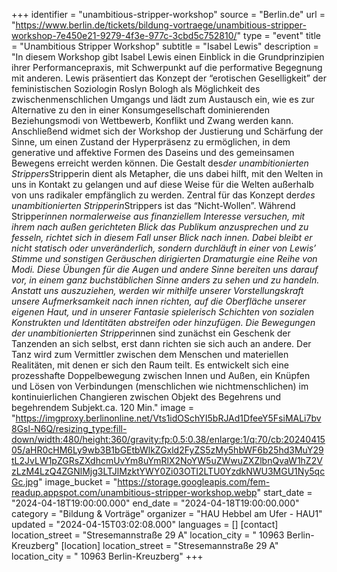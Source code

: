 +++
identifier = "unambitious-stripper-workshop"
source = "Berlin.de"
url = "https://www.berlin.de/tickets/bildung-vortraege/unambitious-stripper-workshop-7e450e21-9279-4f3e-977c-3cbd5c752810/"
type = "event"
title = "Unambitious Stripper Workshop"
subtitle = "Isabel Lewis"
description = "In diesem Workshop gibt Isabel Lewis einen Einblick in die Grundprinzipien ihrer Performancepraxis, mit Schwerpunkt auf die performative Begegnung mit anderen. Lewis präsentiert das Konzept der “erotischen Geselligkeit” der feministischen Soziologin Roslyn Bologh als Möglichkeit des zwischenmenschlichen Umgangs und lädt zum Austausch ein, wie es zur Alternative zu den in einer Konsumgesellschaft dominierenden Beziehungsmodi von Wettbewerb, Konflikt und Zwang werden kann. Anschließend widmet sich der Workshop der Justierung und Schärfung der Sinne, um einen Zustand der Hyperpräsenz zu ermöglichen, in dem generative und affektive Formen des Daseins und des gemeinsamen Bewegens erreicht werden können. Die Gestalt des*der unambitionierten Strippers*Stripperin dient als Metapher, die uns dabei hilft, mit den Welten in uns in Kontakt zu gelangen und auf diese Weise für die Welten außerhalb von uns radikaler empfänglich zu werden. Zentral für das Konzept der*des unambitionierten Stripperin*Strippers ist das “Nicht-Wollen”. Während Stripper*innen normalerweise aus finanziellem Interesse versuchen, mit ihrem nach außen gerichteten Blick das Publikum anzusprechen und zu fesseln, richtet sich in diesem Fall unser Blick nach innen. Dabei bleibt er nicht statisch oder unveränderlich, sondern durchläuft in einer von Lewis’ Stimme und sonstigen Geräuschen dirigierten Dramaturgie eine Reihe von Modi. Diese Übungen für die Augen und andere Sinne bereiten uns darauf vor, in einem ganz buchstäblichen Sinne anders zu sehen und zu handeln. Anstatt uns auszuziehen, werden wir mithilfe unserer Vorstellungskraft unsere Aufmerksamkeit nach innen richten, auf die Oberfläche unserer eigenen Haut, und in unserer Fantasie spielerisch Schichten von sozialen Konstrukten und Identitäten abstreifen oder hinzufügen. Die Bewegungen der unambitionierten Stripper*innen sind zunächst ein Geschenk der Tanzenden an sich selbst, erst dann richten sie sich auch an andere. Der Tanz wird zum Vermittler zwischen dem Menschen und materiellen Realitäten, mit denen er sich den Raum teilt. Es entwickelt sich eine prozesshafte Doppelbewegung zwischen Innen und Außen, ein Knüpfen und Lösen von Verbindungen (menschlichen wie nichtmenschlichen) im kontinuierlichen Changieren zwischen Objekt des Begehrens und begehrendem Subjekt.ca. 120 Min."
image = "https://imgproxy.berlinonline.net/Vts1idOSchYI5bRJAd1DfeeY5FsiMALi7bv8Gsl-N6Q/resizing_type:fill-down/width:480/height:360/gravity:fp:0.5:0.38/enlarge:1/q:70/cb:2024041505/aHR0cHM6Ly9wb3B1bGEtbWlkZGxld2FyZS5zMy5hbWF6b25hd3MuY29tL2JvLW1pZGRsZXdhcmUvYm8uYmRlX2NoYW5uZWwuZXZlbnQvaW1hZ2VzLzM4LzQ4ZGNlMjg3LTJlMzktYWY0Zi03OTI2LTU0YzdkNWU3MGU1Ny5qcGc.jpg"
image_bucket = "https://storage.googleapis.com/fem-readup.appspot.com/unambitious-stripper-workshop.webp"
start_date = "2024-04-18T19:00:00.000"
end_date = "2024-04-18T19:00:00.000"
category = "Bildung & Vorträge"
organizer = "HAU Hebbel am Ufer - HAU1"
updated = "2024-04-15T03:02:08.000"
languages = []
[contact]
location_street = "Stresemannstraße 29 A"
location_city = " 10963 Berlin-Kreuzberg"
[location]
location_street = "Stresemannstraße 29 A"
location_city = " 10963 Berlin-Kreuzberg"
+++